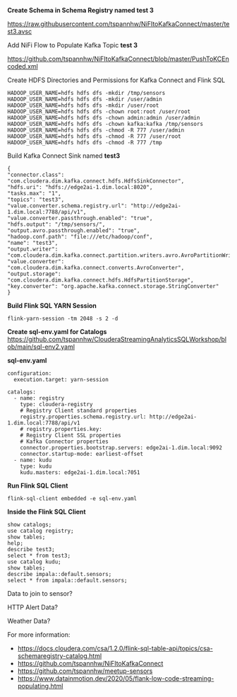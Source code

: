 **Create Schema in Schema Registry named test 3**

https://raw.githubusercontent.com/tspannhw/NiFItoKafkaConnect/master/test3.avsc

Add NiFi Flow to Populate Kafka Topic **test 3**

https://github.com/tspannhw/NiFItoKafkaConnect/blob/master/PushToKCEncoded.xml

Create HDFS Directories and Permissions for Kafka Connect and Flink SQL

```
HADOOP_USER_NAME=hdfs hdfs dfs -mkdir /tmp/sensors
HADOOP_USER_NAME=hdfs hdfs dfs -mkdir /user/admin
HADOOP_USER_NAME=hdfs hdfs dfs -mkdir /user/root
HADOOP_USER_NAME=hdfs hdfs dfs -chown root:root /user/root
HADOOP_USER_NAME=hdfs hdfs dfs -chown admin:admin /user/admin
HADOOP_USER_NAME=hdfs hdfs dfs -chown kafka:kafka /tmp/sensors
HADOOP_USER_NAME=hdfs hdfs dfs -chmod -R 777 /user/admin
HADOOP_USER_NAME=hdfs hdfs dfs -chmod -R 777 /user/root
HADOOP_USER_NAME=hdfs hdfs dfs -chmod -R 777 /tmp
```

Build Kafka Connect Sink named **test3**

```
{
"connector.class": "com.cloudera.dim.kafka.connect.hdfs.HdfsSinkConnector",
"hdfs.uri": "hdfs://edge2ai-1.dim.local:8020",
"tasks.max": "1",
"topics": "test3",
"value.converter.schema.registry.url": "http://edge2ai-1.dim.local:7788/api/v1",
"value.converter.passthrough.enabled": "true",
"hdfs.output": "/tmp/sensors/",
"output.avro.passthrough.enabled": "true",
"hadoop.conf.path": "file:///etc/hadoop/conf",
"name": "test3",
"output.writer": "com.cloudera.dim.kafka.connect.partition.writers.avro.AvroPartitionWriter",
"value.converter": "com.cloudera.dim.kafka.connect.converts.AvroConverter",
"output.storage": "com.cloudera.dim.kafka.connect.hdfs.HdfsPartitionStorage",
"key.converter": "org.apache.kafka.connect.storage.StringConverter"
}
```

**Build Flink SQL YARN Session**

`flink-yarn-session -tm 2048 -s 2 -d`

**Create sql-env.yaml for Catalogs**  
https://github.com/tspannhw/ClouderaStreamingAnalyticsSQLWorkshop/blob/main/sql-env2.yaml

**sql-env.yaml**

```
configuration:
  execution.target: yarn-session

catalogs:
  - name: registry
    type: cloudera-registry
    # Registry Client standard properties
    registry.properties.schema.registry.url: http://edge2ai-1.dim.local:7788/api/v1
    # registry.properties.key: 
    # Registry Client SSL properties
    # Kafka Connector properties
    connector.properties.bootstrap.servers: edge2ai-1.dim.local:9092
    connector.startup-mode: earliest-offset
  - name: kudu
    type: kudu
    kudu.masters: edge2ai-1.dim.local:7051
```

**Run Flink SQL Client**

`flink-sql-client embedded -e sql-env.yaml`

**Inside the Flink SQL Client**

```
show catalogs;
use catalog registry;
show tables;
help;
describe test3;
select * from test3;
use catalog kudu;
show tables;
describe impala::default.sensors;
select * from impala::default.sensors;
```

Data to join to sensor?

HTTP Alert Data?

Weather Data?

For more information:

*   https://docs.cloudera.com/csa/1.2.0/flink-sql-table-api/topics/csa-schemaregistry-catalog.html
*   https://github.com/tspannhw/NiFItoKafkaConnect
*   https://github.com/tspannhw/meetup-sensors
*   https://www.datainmotion.dev/2020/05/flank-low-code-streaming-populating.html
